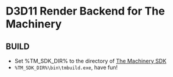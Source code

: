 # D3D11 Render Backend for The Machinery



## BUILD

* Set %TM_SDK_DIR% to the directory of [The Machinery SDK][1]
* `%TM_SDK_DIR%\bin\tmbuild.exe`, have fun!



[1]:https://ourmachinery.com/download.html
